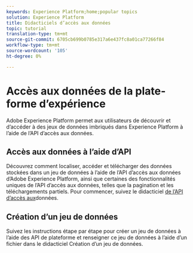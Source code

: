 ```yaml
---
keywords: Experience Platform;home;popular topics
solution: Experience Platform
title: Didacticiels d’accès aux données
topic: tutorial
translation-type: tm+mt
source-git-commit: 6705cb699b0785e317a6e437fc8a01ca77266f84
workflow-type: tm+mt
source-wordcount: '105'
ht-degree: 0%

---
```



# Accès aux données de la plate-forme d’expérience

Adobe Experience Platform permet aux utilisateurs de découvrir et d’accéder à des jeux de données imbriqués dans Experience Platform à l’aide de l’API d’accès aux données.

## Accès aux données à l’aide d’API

Découvrez comment localiser, accéder et télécharger des données stockées dans un jeu de données à l’aide de l’API d’accès aux données d’Adobe Experience Platform, ainsi que certaines des fonctionnalités uniques de l’API d’accès aux données, telles que la pagination et les téléchargements partiels. Pour commencer, suivez le didacticiel [de l’API d’accès aux](../data-access/tutorials/dataset-data.md)données.

## Création d’un jeu de données

Suivez les instructions étape par étape pour créer un jeu de données à l’aide des API de plateforme et renseigner ce jeu de données à l’aide d’un fichier dans le didacticiel [](../catalog/datasets/create.md)Création d’un jeu de données.